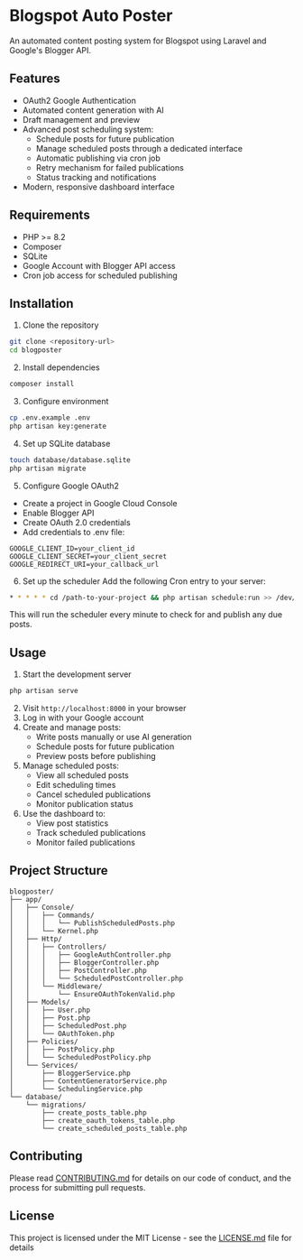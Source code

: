 # Blogspot Auto Poster

An automated content posting system for Blogspot using Laravel and Google's Blogger API.

## Features

- OAuth2 Google Authentication
- Automated content generation with AI
- Draft management and preview
- Advanced post scheduling system:
  - Schedule posts for future publication
  - Manage scheduled posts through a dedicated interface
  - Automatic publishing via cron job
  - Retry mechanism for failed publications
  - Status tracking and notifications
- Modern, responsive dashboard interface

## Requirements

- PHP >= 8.2
- Composer
- SQLite
- Google Account with Blogger API access
- Cron job access for scheduled publishing

## Installation

1. Clone the repository
```bash
git clone <repository-url>
cd blogposter
```

2. Install dependencies
```bash
composer install
```

3. Configure environment
```bash
cp .env.example .env
php artisan key:generate
```

4. Set up SQLite database
```bash
touch database/database.sqlite
php artisan migrate
```

5. Configure Google OAuth2
- Create a project in Google Cloud Console
- Enable Blogger API
- Create OAuth 2.0 credentials
- Add credentials to .env file:
```
GOOGLE_CLIENT_ID=your_client_id
GOOGLE_CLIENT_SECRET=your_client_secret
GOOGLE_REDIRECT_URI=your_callback_url
```

6. Set up the scheduler
Add the following Cron entry to your server:
```bash
* * * * * cd /path-to-your-project && php artisan schedule:run >> /dev/null 2>&1
```
This will run the scheduler every minute to check for and publish any due posts.

## Usage

1. Start the development server
```bash
php artisan serve
```

2. Visit `http://localhost:8000` in your browser
3. Log in with your Google account
4. Create and manage posts:
   - Write posts manually or use AI generation
   - Schedule posts for future publication
   - Preview posts before publishing
5. Manage scheduled posts:
   - View all scheduled posts
   - Edit scheduling times
   - Cancel scheduled publications
   - Monitor publication status
6. Use the dashboard to:
   - View post statistics
   - Track scheduled publications
   - Monitor failed publications

## Project Structure

```
blogposter/
├── app/
│   ├── Console/
│   │   ├── Commands/
│   │   │   └── PublishScheduledPosts.php
│   │   └── Kernel.php
│   ├── Http/
│   │   ├── Controllers/
│   │   │   ├── GoogleAuthController.php
│   │   │   ├── BloggerController.php
│   │   │   ├── PostController.php
│   │   │   └── ScheduledPostController.php
│   │   └── Middleware/
│   │       └── EnsureOAuthTokenValid.php
│   ├── Models/
│   │   ├── User.php
│   │   ├── Post.php
│   │   ├── ScheduledPost.php
│   │   └── OAuthToken.php
│   ├── Policies/
│   │   ├── PostPolicy.php
│   │   └── ScheduledPostPolicy.php
│   └── Services/
│       ├── BloggerService.php
│       ├── ContentGeneratorService.php
│       └── SchedulingService.php
└── database/
    └── migrations/
        ├── create_posts_table.php
        ├── create_oauth_tokens_table.php
        └── create_scheduled_posts_table.php
```

## Contributing

Please read [CONTRIBUTING.md](CONTRIBUTING.md) for details on our code of conduct, and the process for submitting pull requests.

## License

This project is licensed under the MIT License - see the [LICENSE.md](LICENSE.md) file for details
